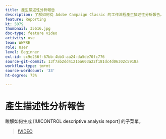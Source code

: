 ```yaml
---
title: 產生描述性分析報告
description: 了解如何從 Adobe Campaign Classic 的工作流程產生描述性分析報告。
feature: Reporting
kt: 5079
thumbnail: 35616.jpg
doc-type: feature video
activity: use
team: WWFRE
role: User
level: Beginner
exl-id: cc9e256f-67bb-4bb3-aa24-da5de70fc776
source-git-commit: 13f7ab2dd41216a603a22f181dc4d06302c5918a
workflow-type: tm+mt
source-wordcount: '33'
ht-degree: 75%

---
```


# 產生描述性分析報告

瞭解如何生成 [!UICONTROL descriptive analysis report] 的子菜單。

>[!VIDEO](https://video.tv.adobe.com/v/35616?quality=12&learn=on)
